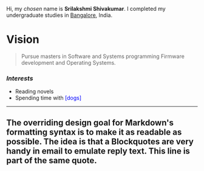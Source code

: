 
Hi, my *chosen* name is **Srilakshmi Shivakumar**. I completed my undergraduate studies in <span style="color:blue">[Bangalore](https://en.wikipedia.org/wiki/Bangalore)</span>, India.

# Vision
> Pursue masters in Software and Systems programming
> Firmware development and Operating Systems.


### _Interests_
  - Reading novels
  - Spending time with <span style="color:blue">[dogs]</span>

---
 The overriding design goal for Markdown's
 formatting syntax is to make it as readable
 as possible. The idea is that a
 Blockquotes are very handy in email to emulate reply text.
 This line is part of the same quote.
---
